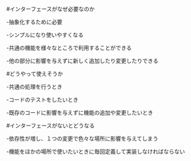 #インターフェースがなぜ必要なのか
 
 -抽象化するために必要
  
  -シンプルになり使いやすくなる
 
 -共通の機能を様々なところで利用することができる
 
 -他の部分に影響を与えずに新しく追加したり変更したりできる

#どうやって使えそうか
 
 -共通の処理を行うとき
 
 -コードのテストをしたいとき
 
 -既存のコードに影響を与えずに機能の追加や変更したいとき

#インターフェースがないとどうなる
 
 -依存性が増し、１つの変更で色々な場所に影響を与えてしまう
 
 -機能をほかの場所で使いたいときに毎回定義して実装しなければならない